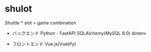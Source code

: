 # shulot
Shuttle * slot = game combination

- バックエンド
Python - FastAPI
SQLAlchemy(MySQL 8.0)
dotenv

- フロントエンド
Vue.js(Vuetify)
